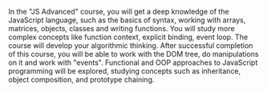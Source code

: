 In the "JS Advanced" course, you will get a deep knowledge of the JavaScript language, such as the basics of syntax, working with arrays, matrices, objects, classes and writing functions. You will study more complex concepts like function context, explicit binding, event loop. The course will develop your algorithmic thinking. After successful completion of this course, you will be able to work with the DOM tree, do manipulations on it and work with "events". Functional and OOP approaches to JavaScript programming will be explored, studying concepts such as inheritance, object composition, and prototype chaining.
